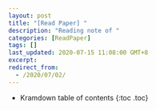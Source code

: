 ```yaml
---
layout: post
title: "[Read Paper] "
description: "Reading note of "
categories: [ReadPaper]
tags: []
last_updated: 2020-07-15 11:08:00 GMT+8
excerpt: 
redirect_from:
  - /2020/07/02/
---
```


* Kramdown table of contents
{:toc .toc}
